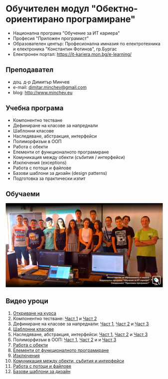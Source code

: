 # Обучителен модул "Обектно-ориентирано програмиране"
- Национална програма "Обучение за ИТ кариера"
- Професия "Приложен програмист" 
- Образователен център: Професионална имназия по електротехника и електроника "Константин Фотинов", гр.Бургас  
- Електронен портал: https://it-kariera.mon.bg/e-learning/

## Преподавател
- доц. д-р Димитър Минчев
- e-mail: dimitar.minchev@gmail.com 
- blog: http://www.minchev.eu

## Учебна програма
- Компонентно тестване
- Дефиниране на класове за напреднали
- Шаблонни класове
- Наследяване, абстракция, интерфейси	
- Полиморфизъм в ООП
- Работа с обекти
- Елементи от функционалното програмиране
- Комуникация между обекти (събития / интерфейси)
- Изключения (exceptions)	
- Работа с потоци и файлове
- Базови шаблони за дизайн (design patterns)	
- Подготовка за практически изпит 

## Обучаеми
![group.jpg](group.jpg)

## Видео уроци
1. [Откриване на курса](https://youtu.be/Vd5nml7ZthQ)
2. Компонентно тестване: [Част 1](https://youtu.be/DxHbpT6u0V4) и [Част 2](https://youtu.be/5CwkbtVGlEI)
3. Дефиниране на класове за напреднали: [Част 1](https://youtu.be/pTymyS0ry8E), [Част 2](https://youtu.be/WvHgA7YvK34) и  [Част 3](https://youtu.be/QfWWXrTLAgA)
4. [Шаблонни класове](https://youtu.be/TF1thhcmeRc)
5. Наследяване, абстракция, интерфейси: [Част 1](https://youtu.be/Mwozr44S43w), [Част 2](https://youtu.be/6Um13mqyUEQ) и [Част 3](https://youtu.be/A2I-0q-adt0)
6. Полиморфизъм в ООП: [Част 1](https://youtu.be/ZiBjC6WRygM), [Част 2](https://youtu.be/KOnDDqf9pQY) и и [Част 3](https://youtu.be/FLlad2DyPB4)
7. [Работа с обекти](https://youtu.be/ZiBjC6WRygM)
8. [Елементи от функционалното програмиране](https://youtu.be/N20Y5xgO0sM)
9. [Изключения](https://youtu.be/b8Z-Rg-tyVU)
10. [Комуникация между обекти, събития и интерфейси](https://youtu.be/O_aBn8v0fkk)
11. [Работа с потоци и файлове](https://youtu.be/sdSN14iNT4I)
12. [Базови шаблони за дизайн](https://youtu.be/A53ZLdKAtAo)

